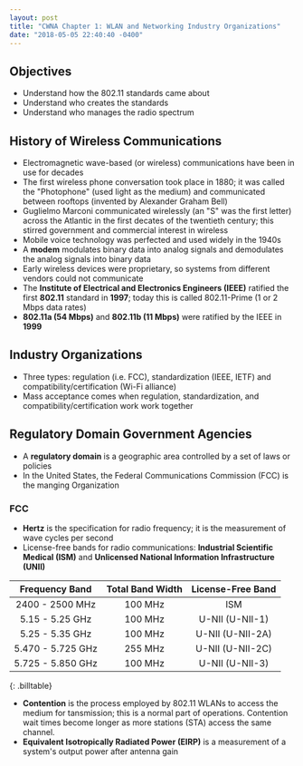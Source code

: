 ```yaml
---
layout: post
title: "CWNA Chapter 1: WLAN and Networking Industry Organizations"
date: "2018-05-05 22:40:40 -0400"
---
```


## Objectives

* Understand how the 802.11 standards came about
* Understand who creates the standards
* Understand who manages the radio spectrum

## History of Wireless Communications

* Electromagnetic wave-based (or wireless) communications have been in use for decades
* The first wireless phone conversation took place in 1880; it was called the "Photophone" (used light as the medium) and communicated between rooftops (invented by Alexander Graham Bell)
* Guglielmo Marconi communicated wirelessly (an "S" was the first letter) across the Atlantic in the first decates of the twentieth century; this stirred government and commercial interest in wireless
* Mobile voice technology was perfected and used widely in the 1940s
* A **modem** modulates binary data into analog signals and demodulates the analog signals into binary data
* Early wireless devices were proprietary, so systems from different vendors could not communicate
* The **Institute of Electrical and Electronics Engineers (IEEE)** ratified the first **802.11** standard in **1997**; today this is called 802.11-Prime (1 or 2 Mbps data rates)
* **802.11a (54 Mbps)** and **802.11b (11 Mbps)** were ratified by the IEEE in **1999**


## Industry Organizations

* Three types: regulation (i.e. FCC), standardization (IEEE, IETF) and compatibility/certification (Wi-Fi alliance)
* Mass acceptance comes when regulation, standardization, and compatibility/certification work work together

## Regulatory Domain Government Agencies

* A **regulatory domain** is a geographic area controlled by a set of laws or policies
* In the United States, the Federal Communications Commission (FCC) is the manging Organization


### FCC

* **Hertz** is the specification for radio frequency; it is the measurement of wave cycles per second
* License-free bands for radio communications: **Industrial Scientific Medical (ISM)** and **Unlicensed National Information Infrastructure (UNII)**

| Frequency Band      | Total Band Width   | License-Free Band   |
|:-------------------:|:------------------:|:-------------------:|
| 2400 - 2500 MHz     | 100 MHz            | ISM                 |
| 5.15 - 5.25 GHz     | 100 MHz            | U-NII (U-NII-1)     |
| 5.25 - 5.35 GHz     | 100 MHz            | U-NII (U-NII-2A)    |
| 5.470 - 5.725 GHz   | 255 MHz            | U-NII (U-NII-2C)    |
| 5.725 - 5.850 GHz   | 100 MHz            | U-NII (U-NII-3)     |
{: .billtable}

* **Contention** is the process employed by 802.11 WLANs to access the medium for tansmission; this is a normal part of operations. Contention wait times become longer as more stations (STA) access the same channel.
* **Equivalent Isotropically Radiated Power (EIRP)** is a measurement of a system's output power after antenna gain
